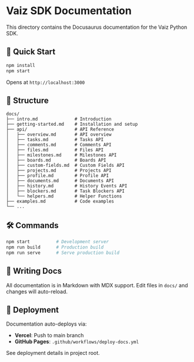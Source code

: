 # Vaiz SDK Documentation

This directory contains the Docusaurus documentation for the Vaiz Python SDK.

## 🚀 Quick Start

```bash
npm install
npm start
```

Opens at `http://localhost:3000`

## 📂 Structure

```
docs/
├── intro.md              # Introduction
├── getting-started.md    # Installation and setup
├── api/                  # API Reference
│   ├── overview.md       # API overview
│   ├── tasks.md          # Tasks API
│   ├── comments.md       # Comments API
│   ├── files.md          # Files API
│   ├── milestones.md     # Milestones API
│   ├── boards.md         # Boards API
│   ├── custom-fields.md  # Custom Fields API
│   ├── projects.md       # Projects API
│   ├── profile.md        # Profile API
│   ├── documents.md      # Documents API
│   ├── history.md        # History Events API
│   ├── blockers.md       # Task Blockers API
│   └── helpers.md        # Helper Functions
├── examples.md           # Code examples
└── ...
```

## 🛠️ Commands

```bash
npm start          # Development server
npm run build      # Production build
npm run serve      # Serve production build
```

## 📝 Writing Docs

All documentation is in Markdown with MDX support. Edit files in `docs/` and changes will auto-reload.

## 🚢 Deployment

Documentation auto-deploys via:
- **Vercel**: Push to main branch
- **GitHub Pages**: `.github/workflows/deploy-docs.yml`

See deployment details in project root.

